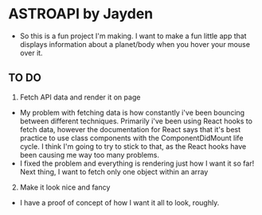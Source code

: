 # ASTROAPI by Jayden

- So this is a fun project I'm making. I want to make a fun little app that displays information about a planet/body when you hover your mouse over it.

## TO DO

1. Fetch API data and render it on page

- My problem with fetching data is how constantly i've been bouncing between different techniques. Primarily i've been using React hooks to fetch data, however the documentation for React says that it's best practice to use class components with the ComponentDidMount life cycle. I think I'm going to try to stick to that, as the React hooks have been causing me way too many problems.
- I fixed the problem and everything is rendering just how I want it so far! Next thing, I want to fetch only one object within an array

2. Make it look nice and fancy

- I have a proof of concept of how I want it all to look, roughly.
